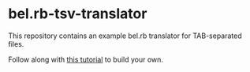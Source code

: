# bel.rb-tsv-translator

This repository contains an example bel.rb translator for TAB-separated files.

Follow along with [this tutorial](#TUTORIAL.md) to build your own.


